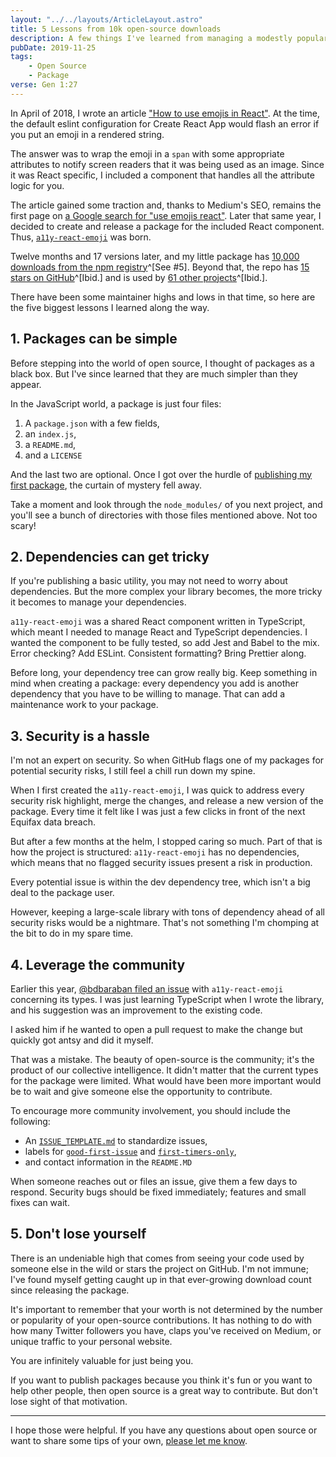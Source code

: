```yaml
---
layout: "../../layouts/ArticleLayout.astro"
title: 5 Lessons from 10k open-source downloads
description: A few things I've learned from managing a modestly popular open-source package.
pubDate: 2019-11-25
tags:
    - Open Source
    - Package
verse: Gen 1:27
---
```


In April of 2018, I wrote an article ["How to use emojis in React"](https://medium.com/@seanmcp/%EF%B8%8F-how-to-use-emojis-in-react-d23bbf608bf7). At the time, the default eslint configuration for Create React App would flash an error if you put an emoji in a rendered string.

The answer was to wrap the emoji in a `span` with some appropriate attributes to notify screen readers that it was being used as an image. Since it was React specific, I included a component that handles all the attribute logic for you.

The article gained some traction and, thanks to Medium's SEO, remains the first page on [a Google search for "use emojis react"](https://www.google.com/search?q=use+emojis+in+react&oq=how+to+use+emojis+in+react). Later that same year, I decided to create and release a package for the included React component. Thus, [`a11y-react-emoji`](https://npm.im/a11y-react-emoji) was born.

Twelve months and 17 versions later, and my little package has [10,000 downloads from the npm registry](https://www.npmjs.com/package/a11y-react-emoji)^[See #5]. Beyond that, the repo has [15 stars on GitHub](https://github.com/SeanMcP/a11y-react-emoji)^[Ibid.] and is used by [61 other projects](https://github.com/SeanMcP/a11y-react-emoji/network/dependents?package_id=UGFja2FnZS0yODIxNzMzNDE%3D)^[Ibid.].

There have been some maintainer highs and lows in that time, so here are the five biggest lessons I learned along the way.

## 1. Packages can be simple

Before stepping into the world of open source, I thought of packages as a black box. But I've since learned that they are much simpler than they appear.

In the JavaScript world, a package is just four files:

1. A `package.json` with a few fields,
2. an `index.js`,
3. a `README.md`,
4. and a `LICENSE`

And the last two are optional. Once I got over the hurdle of [publishing my first package](https://www.freecodecamp.org/news/how-to-make-a-beautiful-tiny-npm-package-and-publish-it-2881d4307f78/), the curtain of mystery fell away.

Take a moment and look through the `node_modules/` of you next project, and you'll see a bunch of directories with those files mentioned above. Not too scary!

## 2. Dependencies can get tricky

If you're publishing a basic utility, you may not need to worry about dependencies. But the more complex your library becomes, the more tricky it becomes to manage your dependencies.

`a11y-react-emoji` was a shared React component written in TypeScript, which meant I needed to manage React and TypeScript dependencies. I wanted the component to be fully tested, so add Jest and Babel to the mix. Error checking? Add ESLint. Consistent formatting? Bring Prettier along.

Before long, your dependency tree can grow really big. Keep something in mind when creating a package: every dependency you add is another dependency that you have to be willing to manage. That can add a maintenance work to your package.

## 3. Security is a hassle

I'm not an expert on security. So when GitHub flags one of my packages for potential security risks, I still feel a chill run down my spine.

When I first created the `a11y-react-emoji`, I was quick to address every security risk highlight, merge the changes, and release a new version of the package. Every time it felt like I was just a few clicks in front of the next Equifax data breach.

But after a few months at the helm, I stopped caring so much. Part of that is how the project is structured: `a11y-react-emoji` has no dependencies, which means that no flagged security issues present a risk in production.

Every potential issue is within the dev dependency tree, which isn't a big deal to the package user.

However, keeping a large-scale library with tons of dependency ahead of all security risks would be a nightmare. That's not something I'm chomping at the bit to do in my spare time.

## 4. Leverage the community

Earlier this year, [@bdbaraban filed an issue](https://github.com/SeanMcP/a11y-react-emoji/issues/3) with `a11y-react-emoji` concerning its types. I was just learning TypeScript when I wrote the library, and his suggestion was an improvement to the existing code.

I asked him if he wanted to open a pull request to make the change but quickly got antsy and did it myself.

That was a mistake. The beauty of open-source is the community; it's the product of our collective intelligence. It didn't matter that the current types for the package were limited. What would have been more important would be to wait and give someone else the opportunity to contribute.

To encourage more community involvement, you should include the following:

- An [`ISSUE_TEMPLATE.md`](https://help.github.com/en/github/building-a-strong-community/manually-creating-a-single-issue-template-for-your-repository) to standardize issues,
- labels for [`good-first-issue`](https://help.github.com/en/github/building-a-strong-community/helping-new-contributors-find-your-project-with-labels) and [`first-timers-only`](https://www.firsttimersonly.com/),
- and contact information in the `README.MD`

When someone reaches out or files an issue, give them a few days to respond. Security bugs should be fixed immediately; features and small fixes can wait.

## 5. Don't lose yourself

There is an undeniable high that comes from seeing your code used by someone else in the wild or stars the project on GitHub. I'm not immune; I've found myself getting caught up in that ever-growing download count since releasing the package.

It's important to remember that your worth is not determined by the number or popularity of your open-source contributions. It has nothing to do with how many Twitter followers you have, claps you've received on Medium, or unique traffic to your personal website.

You are infinitely valuable for just being you.

If you want to publish packages because you think it's fun or you want to help other people, then open source is a great way to contribute. But don't lose sight of that motivation.

---

I hope those were helpful. If you have any questions about open source or want to share some tips of your own, [please let me know](#comment-link).
